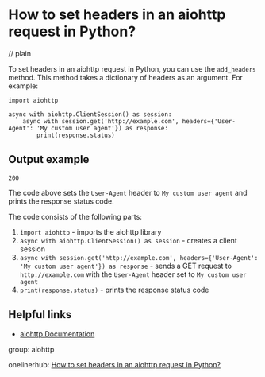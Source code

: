 # How to set headers in an aiohttp request in Python?
// plain

To set headers in an aiohttp request in Python, you can use the `add_headers` method. This method takes a dictionary of headers as an argument. For example:

```
import aiohttp

async with aiohttp.ClientSession() as session:
    async with session.get('http://example.com', headers={'User-Agent': 'My custom user agent'}) as response:
        print(response.status)
```

## Output example

```
200
```

The code above sets the `User-Agent` header to `My custom user agent` and prints the response status code.

The code consists of the following parts:

1. `import aiohttp` - imports the aiohttp library
2. `async with aiohttp.ClientSession() as session` - creates a client session
3. `async with session.get('http://example.com', headers={'User-Agent': 'My custom user agent'}) as response` - sends a GET request to `http://example.com` with the `User-Agent` header set to `My custom user agent`
4. `print(response.status)` - prints the response status code

## Helpful links

- [aiohttp Documentation](https://docs.aiohttp.org/en/stable/)

group: aiohttp

onelinerhub: [How to set headers in an aiohttp request in Python?](https://onelinerhub.com/python-aiohttp/how-to-set-headers-in-an-aiohttp-request-in-python)